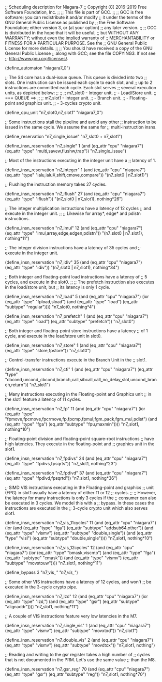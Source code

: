 ;; Scheduling description for Niagara-7
;;   Copyright (C) 2016-2019 Free Software Foundation, Inc.
;;
;; This file is part of GCC.
;;
;; GCC is free software; you can redistribute it and/or modify
;; it under the terms of the GNU General Public License as published by
;; the Free Software Foundation; either version 3, or (at your option)
;; any later version.
;;
;; GCC is distributed in the hope that it will be useful,
;; but WITHOUT ANY WARRANTY; without even the implied warranty of
;; MERCHANTABILITY or FITNESS FOR A PARTICULAR PURPOSE.  See the
;; GNU General Public License for more details.
;;
;; You should have received a copy of the GNU General Public License
;; along with GCC; see the file COPYING3.  If not see
;; <http://www.gnu.org/licenses/>.

(define_automaton "niagara7_0")

;; The S4 core has a dual-issue queue.  This queue is divided into two
;; slots.  One instruction can be issued each cycle to each slot, and
;; up to 2 instructions are committed each cycle.  Each slot serves
;; several execution units, as depicted below:
;;
;;
;;                 m7_slot0 - Integer unit.
;;                          - Load/Store unit.
;; === QUEUE ==>
;;
;;                 m7_slot1 - Integer unit.
;;                          - Branch unit.
;;                          - Floating-point and graphics unit.
;;                          - 3-cycles crypto unit.

(define_cpu_unit "n7_slot0,n7_slot1" "niagara7_0")

;; Some instructions stall the pipeline and avoid any other
;; instruction to be issued in the same cycle.  We assume the same for
;; multi-instruction insns.

(define_reservation "n7_single_issue" "n7_slot0 + n7_slot1")

(define_insn_reservation "n7_single" 1
  (and (eq_attr "cpu" "niagara7")
    (eq_attr "type" "multi,savew,flushw,trap"))
  "n7_single_issue")

;; Most of the instructions executing in the integer unit have a
;; latency of 1.

(define_insn_reservation "n7_integer" 1
  (and (eq_attr "cpu" "niagara7")
    (eq_attr "type" "ialu,ialuX,shift,cmove,compare"))
  "(n7_slot0 | n7_slot1)")

;; Flushing the instruction memory takes 27 cycles.

(define_insn_reservation "n7_iflush" 27
  (and (eq_attr "cpu" "niagara7")
       (eq_attr "type" "iflush"))
  "(n7_slot0 | n7_slot1), nothing*26")

;; The integer multiplication instructions have a latency of 12 cycles
;; and execute in the integer unit.
;;
;; Likewise for array*, edge* and pdistn instructions.

(define_insn_reservation "n7_imul" 12
  (and (eq_attr "cpu" "niagara7")
    (eq_attr "type" "imul,array,edge,edgen,pdistn"))
  "(n7_slot0 | n7_slot1), nothing*11")

;; The integer division instructions have a latency of 35 cycles and
;; execute in the integer unit.

(define_insn_reservation "n7_idiv" 35
  (and (eq_attr "cpu" "niagara7")
    (eq_attr "type" "idiv"))
  "(n7_slot0 | n7_slot1), nothing*34")

;; Both integer and floating-point load instructions have a latency of
;; 5 cycles, and execute in the slot0.
;;
;; The prefetch instruction also executes in the load/store unit, but
;; its latency is only 1 cycle.

(define_insn_reservation "n7_load" 5
  (and (eq_attr "cpu" "niagara7")
       (ior (eq_attr "type" "fpload,sload")
            (and (eq_attr "type" "load")
                 (eq_attr "subtype" "regular"))))
  "n7_slot0, nothing*4")

(define_insn_reservation "n7_prefetch" 1
  (and (eq_attr "cpu" "niagara7")
       (eq_attr "type" "load")
       (eq_attr "subtype" "prefetch"))
  "n7_slot0")

;; Both integer and floating-point store instructions have a latency
;; of 1 cycle, and execute in the load/store unit in slot0.

(define_insn_reservation "n7_store" 1
  (and (eq_attr "cpu" "niagara7")
    (eq_attr "type" "store,fpstore"))
  "n7_slot0")

;; Control-transfer instructions execute in the Branch Unit in the
;; slot1.

(define_insn_reservation "n7_cti" 1
  (and (eq_attr "cpu" "niagara7")
    (eq_attr "type" "cbcond,uncond_cbcond,branch,call,sibcall,call_no_delay_slot,uncond_branch,return"))
  "n7_slot1")

;; Many instructions executing in the Floating-point and Graphics unit
;; in the slot1 feature a latency of 11 cycles.

(define_insn_reservation "n7_fp" 11
  (and (eq_attr "cpu" "niagara7")
       (ior (eq_attr "type" "fpmove,fpcmove,fpcrmove,fp,fpcmp,fpmul,fgm_pack,fgm_mul,pdist")
            (and (eq_attr "type" "fga")
                 (eq_attr "subtype" "fpu,maxmin"))))
  "n7_slot1, nothing*10")

;; Floating-point division and floating-point square-root instructions
;; have high latencies.  They execute in the floating-point and
;; graphics unit in the slot1.


(define_insn_reservation "n7_fpdivs" 24
  (and (eq_attr "cpu" "niagara7")
       (eq_attr "type" "fpdivs,fpsqrts"))
  "n7_slot1, nothing*23")

(define_insn_reservation "n7_fpdivd" 37
  (and (eq_attr "cpu" "niagara7")
    (eq_attr "type" "fpdivd,fpsqrtd"))
  "n7_slot1, nothing*36")

;; SIMD VIS instructions executing in the Floating-point and graphics
;; unit (FPG) in slot1 usually have a latency of either 11 or 12
;; cycles.
;;
;; However, the latency for many instructions is only 3 cycles if the
;; consumer can also be executed in 3 cycles.  We model this with a
;; bypass.  In these cases the instructions are executed in the
;; 3-cycle crypto unit which also serves slot1.

(define_insn_reservation "n7_vis_11cycles" 11
  (and (eq_attr "cpu" "niagara7")
       (ior (and (eq_attr "type" "fga")
                 (eq_attr "subtype" "addsub64,other"))
            (and (eq_attr "type" "vismv")
                 (eq_attr "subtype" "double,single"))
            (and (eq_attr "type" "visl")
                 (eq_attr "subtype" "double,single"))))
  "n7_slot1, nothing*10")

(define_insn_reservation "n7_vis_12cycles" 12
  (and (eq_attr "cpu" "niagara7")
       (ior (eq_attr "type" "bmask,viscmp")
            (and (eq_attr "type" "fga")
                 (eq_attr "subtype" "cmask"))
            (and (eq_attr "type" "vismv")
                 (eq_attr "subtype" "movstouw"))))
  "n7_slot1, nothing*11")

(define_bypass 3 "n7_vis_*" "n7_vis_*")

;; Some other VIS instructions have a latency of 12 cycles, and won't
;; be executed in the 3-cycle crypto pipe.

(define_insn_reservation "n7_lzd" 12
  (and (eq_attr "cpu" "niagara7")
       (ior (eq_attr "type" "lzd,")
            (and (eq_attr "type" "gsr")
                 (eq_attr "subtype" "alignaddr"))))
  "n7_slot1, nothing*11")

;; A couple of VIS instructions feature very low latencies in the M7.

(define_insn_reservation "n7_single_vis" 1
  (and (eq_attr "cpu" "niagara7")
       (eq_attr "type" "vismv")
       (eq_attr "subtype" "movxtod"))
  "n7_slot1")

(define_insn_reservation "n7_double_vis" 2
  (and (eq_attr "cpu" "niagara7")
       (eq_attr "type" "vismv")
       (eq_attr "subtype" "movdtox"))
  "n7_slot1, nothing")

;; Reading and writing to the gsr register takes a high number of
;; cycles that is not documented in the PRM.  Let's use the same value
;; than the M8.

(define_insn_reservation "n7_gsr_reg" 70
  (and (eq_attr "cpu" "niagara7")
       (eq_attr "type" "gsr")
       (eq_attr "subtype" "reg"))
  "n7_slot1, nothing*70")
